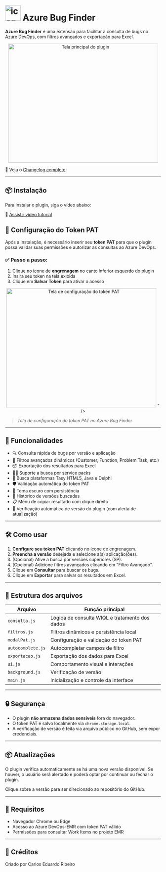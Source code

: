 # <img width="50" height="50" alt="icon" src="https://github.com/user-attachments/assets/2c23f8d7-cdc4-4150-9ca8-f6cf3a5d4035" /> Azure Bug Finder

**Azure Bug Finder** é uma extensão para facilitar a consulta de bugs no Azure DevOps, com filtros avançados e exportação para Excel.

<div align="center">
  <img width="485" height="385" alt="Tela principal do plugin" src="https://github.com/user-attachments/assets/3cac043a-0217-470e-8b42-cf6a6681360c" />
</div>

📌 Veja o [Changelog completo](CHANGELOG.md)

---

## 📦 Instalação

Para instalar o plugin, siga o vídeo abaixo:

🔗 [Assistir vídeo tutorial](https://github.com/user-attachments/assets/b0dc151c-0dc2-4dbf-ba82-333e025359fd)


## 🔐 Configuração do Token PAT

Após a instalação, é necessário inserir seu **token PAT** para que o plugin possa validar suas permissões e autorizar as consultas ao Azure DevOps.

### ✅ Passo a passo:

1. Clique no ícone de **engrenagem** no canto inferior esquerdo do plugin
2. Insira seu token na tela exibida
3. Clique em **Salvar Token** para ativar o acesso

<div align="center">
  <img width="485" height="385" alt="Tela de configuração do token PAT" src="https://github.com/user-attachments/assets/53a32966-da97-4566-a33c-c038a0e3f135" />
" />
</div>

> *Tela de configuração do token PAT no Azure Bug Finder*

---


## 🚀 Funcionalidades

- 🔍 Consulta rápida de bugs por versão e aplicação
- 🧠 Filtros avançados dinâmicos (Customer, Function, Problem Task, etc.)
- 📦 Exportação dos resultados para Excel
- 🕵️‍♂️ Suporte a busca por service packs 
- 🧩 Busca plataformas Tasy HTML5, Java e Delphi
- 🛡️ Validação automática do token PAT
- 🌙 Tema escuro com persistência
- 📌 Histórico de versões buscadas
- 📋 Menu de copiar resultado com clique direito
- 🔄 Verificação automática de versão do plugin (com alerta de atualização)

---

## 🛠️ Como usar

1. **Configure seu token PAT** clicando no ícone de engrenagem.
2. **Preencha a versão** desejada e selecione a(s) aplicação(ões).
3. (Opcional) Ative a busca por versões superiores (SP).
4. (Opcional) Adicione filtros avançados clicando em "Filtro Avançado".
5. Clique em **Consultar** para buscar os bugs.
6. Clique em **Exportar** para salvar os resultados em Excel.

---

## 📁 Estrutura dos arquivos

| Arquivo             | Função principal                          |
|---------------------|-------------------------------------------|
| `consulta.js`       | Lógica de consulta WIQL e tratamento dos dados |
| `filtros.js`        | Filtros dinâmicos e persistência local    |
| `modalPat.js`       | Configuração e validação do token PAT     |
| `autocomplete.js`   | Autocompletar campos de filtro            |
| `exportacao.js`     | Exportação dos dados para Excel           |
| `ui.js`             | Comportamento visual e interações         |
| `background.js`     | Verificação de versão                     |
| `main.js`           | Inicialização e controle da interface     |

---

## 🔒 Segurança

- O plugin **não armazena dados sensíveis** fora do navegador.
- O token PAT é salvo localmente via `chrome.storage.local`.
- A verificação de versão é feita via arquivo público no GitHub, sem expor credenciais.

---

## 📦 Atualizações

O plugin verifica automaticamente se há uma nova versão disponível. Se houver, o usuário será alertado e poderá optar por continuar ou fechar o plugin.

Clique sobre a versão para ser direcionado ao repositório do GitHub.

---

## 🧪 Requisitos

- Navegador Chrome ou Edge
- Acesso ao Azure DevOps-EMR com token PAT válido
- Permissões para consultar Work Items no projeto EMR

---

## 📄 Créditos

Criado por Carlos Eduardo Ribeiro
